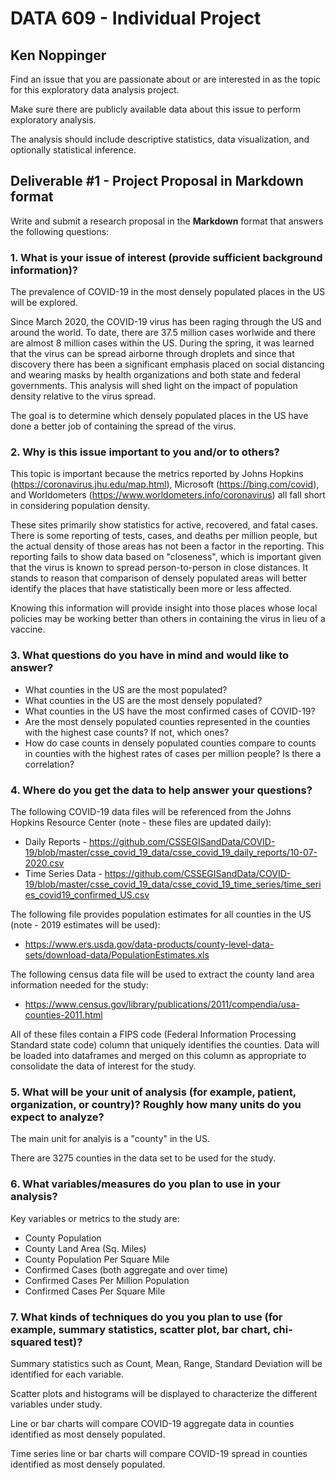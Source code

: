 # DATA 609 - Individual Project
## Ken Noppinger

Find an issue that you are passionate about or are interested in as the topic for this exploratory data analysis project.

Make sure there are publicly available data about this issue to perform exploratory analysis.

The analysis should include descriptive statistics, data visualization, and optionally statistical inference.

## Deliverable #1 - Project Proposal in Markdown format

Write and submit a research proposal in the **Markdown** format that answers the following questions:

### 1. What is your issue of interest (provide sufficient background information)?

The prevalence of COVID-19 in the most densely populated places in the US will be explored. 

Since March 2020, the COVID-19 virus has been raging through the US and around the world. To date, there are 37.5 million cases worlwide and there are almost 8 million 
cases within the US.  During the spring, it was learned that the virus can be spread airborne through droplets and since that discovery there has been a significant 
emphasis placed on social distancing and wearing masks by health organizations and both state and federal governments. This analysis will shed light on the impact of 
population density relative to the virus spread.  

The goal is to determine which densely populated places in the US have done a better job of containing the spread of the virus.  

### 2. Why is this issue important to you and/or to others?

This topic is important because the metrics reported by Johns Hopkins (https://coronavirus.jhu.edu/map.html), 
Microsoft (https://bing.com/covid), and Worldometers (https://www.worldometers.info/coronavirus) all fall short in considering population density.

These sites primarily show statistics for active, recovered, and fatal cases. There is some reporting of tests, cases, and deaths per million people,
but the actual density of those areas has not been a factor in the reporting.  This reporting fails to show data based on "closeness", which is important 
given that the virus is known to spread person-to-person in close distances.  It stands to reason that comparison of densely populated areas will better 
identify the places that have statistically been more or less affected.  

Knowing this information will provide insight into those places whose local policies may be working better than others in containing the virus in lieu of a vaccine.

### 3. What questions do you have in mind and would like to answer?

- What counties in the US are the most populated?
- What counties in the US are the most densely populated?
- What counties in the US have the most confirmed cases of COVID-19?
- Are the most densely populated counties represented in the counties with the highest case counts?  If not, which ones?
- How do case counts in densely populated counties compare to counts in counties with the highest rates of cases per million people?  Is there a correlation?

### 4. Where do you get the data to help answer your questions? 

The following COVID-19 data files will be referenced from the Johns Hopkins Resource Center (note - these files are updated daily):
- Daily Reports - https://github.com/CSSEGISandData/COVID-19/blob/master/csse_covid_19_data/csse_covid_19_daily_reports/10-07-2020.csv
- Time Series Data - https://github.com/CSSEGISandData/COVID-19/blob/master/csse_covid_19_data/csse_covid_19_time_series/time_series_covid19_confirmed_US.csv 

The following file provides population estimates for all counties in the US (note - 2019 estimates will be used):
- https://www.ers.usda.gov/data-products/county-level-data-sets/download-data/PopulationEstimates.xls

The following census data file will be used to extract the county land area information needed for the study:
- https://www.census.gov/library/publications/2011/compendia/usa-counties-2011.html

All of these files contain a FIPS code (Federal Information Processing Standard state code) column that uniquely identifies the counties.  Data will be loaded into
dataframes and merged on this column as appropriate to consolidate the data of interest for the study.

### 5. What will be your unit of analysis (for example, patient, organization, or country)? Roughly how many units do you expect to analyze?

The main unit for analyis is a "county" in the US.  

There are 3275 counties in the data set to be used for the study.

### 6. What variables/measures do you plan to use in your analysis?

Key variables or metrics to the study are:
- County Population
- County Land Area (Sq. Miles)
- County Population Per Square Mile
- Confirmed Cases (both aggregate and over time)
- Confirmed Cases Per Million Population
- Confirmed Cases Per Square Mile

### 7. What kinds of techniques do you you plan to use (for example, summary statistics, scatter plot, bar chart, chi-squared test)? 

Summary statistics such as Count, Mean, Range, Standard Deviation will be identified for each variable.

Scatter plots and histograms will be displayed to characterize the different variables under study.

Line or bar charts will compare COVID-19 aggregate data in counties identified as most densely populated.

Time series line or bar charts will compare COVID-19 spread in counties identified as most densely populated. 

